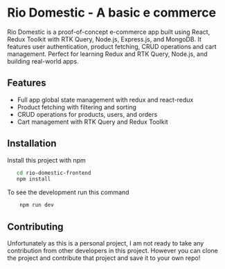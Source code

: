 
# Rio Domestic - A basic e commerce

 Rio Domestic is a proof-of-concept e-commerce app built using React, Redux Toolkit with RTK Query, Node.js, Express.js, and MongoDB. It features user authentication, product fetching, CRUD operations and cart management. Perfect for learning Redux and RTK Query, Node.js, and building real-world apps.


## Features

- Full app global state management with redux and react-redux
- Product fetching with filtering and sorting
- CRUD operations for products, users, and orders
- Cart management with RTK Query and Redux Toolkit


## Installation

Install this project with npm

```bash
   cd rio-domestic-frontend
   npm install
```
To see the development run this command
```bash
    npm run dev 
```
## Contributing

Unfortunately as this is a personal project, I am not ready to take any contribution from other developers in this project. However you can clone the project and contribute that project and save it to your own repo!

